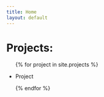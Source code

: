 ```yaml
---
title: Home
layout: default
---
```


# Projects:
<ul class="project-list">
  {% for project in site.projects %}
    <li>
        <p>Project</p>
    </li>
  {% endfor %}
